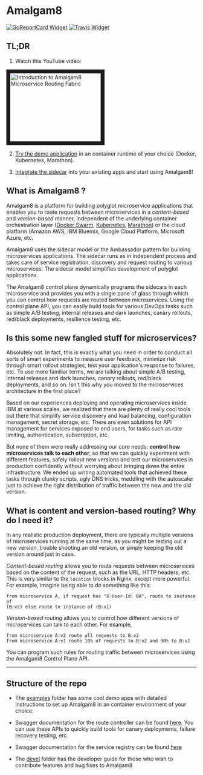 # Amalgam8

[![GoReportCard Widget]][GoReportCard] [![Travis Widget]][Travis]

[GoReportCard]: https://goreportcard.com/report/github.com/amalgam8/amalgam8
[GoReportCard Widget]: https://goreportcard.com/badge/github.com/amalgam8/amalgam8
[Travis]: https://travis-ci.org/amalgam8/amalgam8
[Travis Widget]: https://travis-ci.org/amalgam8/amalgam8.svg?branch=master

## TL;DR

1. Watch this YouTube video:

<a href="http://www.youtube.com/watch?feature=player_embedded&v=gvjhrxwX7S8" target="_blank"><img
src="http://img.youtube.com/vi/gvjhrxwX7S8/0.jpg" alt="Introduction to
Amalgam8 Microservice Routing Fabric" width="240" height="180" border="10"
/></a>

2. [Try the demo application](examples/) in an container runtime of your
choice (Docker, Kubernetes, Marathon).

3. [Integrate the sidecar](https://www.amalgam8.io/docs/content/getting-started-with-amalgam8.html) into your existing apps and start using Amalgam8!

## What is Amalgam8 ?

Amalgam8 is a platform for building polyglot microservice applications that
enables you to route requests between microservices in a *content-based*
and *version-based* manner, independent of the underlying container
orchestration layer
([Docker Swarm](https://www.docker.com/products/docker-swarm),
[Kubernetes](https://kubernetes.io),
[Marathon](https://mesosphere.github.io/marathon/)) or the cloud platform
(Amazon AWS, IBM Bluemix, Google Cloud Platform, Microsoft Azure, etc.

Amalgam8 uses the sidecar model or the Ambassador pattern for building
microservices applications. The sidecar runs as in independent process and
takes care of service registration, discovery and request routing to
various microservices. The sidecar model simplifies development of polyglot
applications.

The Amalgam8 control plane dynamically programs the sidecars in each
microservice and provides you with a single pane of glass through which you
can control how requests are routed between microservices. Using the
control plane API, you can easily build tools for various DevOps tasks such
as simple A/B testing, internal releases and dark launches, canary
rollouts, red/black deployments, resilience testing, etc.


## Is this some new fangled stuff for microservices?

Absolutely not. In fact, this is exactly what you need in order to conduct
all sorts of smart experiments to measure user feedback, minimize risk
through smart rollout strategies, test your application's response to
failures, etc. To use more familiar terms, we are talking about simple A/B
testing, internal releases and dark launches, canary rollouts, red/black
deployments, and so on. Isn't this why you moved to the microservices
architecture in the first place?

Based on our experiences deploying and operating microservices inside IBM
at various scales, we realized that there are plenty of really cool 
tools out there that simplify service discovery and load balancing,
configuration management, secret storage, etc. There are even solutions for
API management for services exposed to end users, for tasks such as rate
limiting, authentication, subscription, etc.

But none of them were really addressing our core needs: **control how
microservices talk to each other**, so that we can quickly experiment
with different features, safely rollout new versions and test our
microservices in production confidently without worrying about bringing
down the entire infrastructure. We ended up writing automated tools that
achieved these tasks through clunky scripts, ugly DNS tricks, meddling with
the autoscaler just to achieve the right distribution of traffic between
the new and the old version.


## What is content and version-based routing? Why do I need it?

In any realistic production deployment, there are typically multiple
versions of microservices running at the same time, as you might be testing
out a new version, trouble shooting an old version, or simply keeping the
old version around just in case.

*Content-based routing* allows you to route requests between microservices
based on the content of the request, such as the URL, HTTP headers,
etc. This is very similar to the `location` blocks in Nginx, except more
powerful. For example, imagine being able to do something like this:

```
from microservice A, if request has "X-User-Id: QA", route to instance of
(B:v2) else route to instance of (B:v1)
```

*Version-based routing* allows you to control how different versions of
microservices can talk to each other. For example,

```
from microservice A:v2 route all requests to B:v2
from microservice A:v1 route 10% of requests to B:v2 and 90% to B:v1
```

You can program such rules for routing traffic between microservices using
the Amalgam8 Control Plane API.

---

## Structure of the repo

* The [examples](examples/) folder has some cool demo apps with detailed
  instructions to set up Amalgam8 in an container environment of your
  choice.

* Swagger documentation for the route controller can be found
  [here](controller/swagger.json). You can use these APIs to quickly build
  tools for canary deployments, failure recovery testing, etc.

* Swagger documentation for the service registry can be found
  [here](registry/swagger.json)

* The [devel](devel/) folder has the developer guide for those who wish to
  contribute features and bug fixes to Amalgam8
